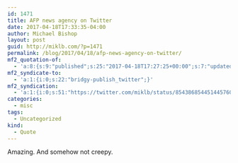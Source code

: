 ```yaml
---
id: 1471
title: AFP news agency on Twitter
date: 2017-04-18T17:33:35-04:00
author: Michael Bishop
layout: post
guid: http://miklb.com/?p=1471
permalink: /blog/2017/04/18/afp-news-agency-on-twitter/
mf2_quotation-of:
  - 'a:8:{s:9:"published";s:25:"2017-04-18T17:27:25+00:00";s:7:"updated";s:25:"2017-04-18T17:27:25+00:00";s:7:"summary";s:157:"Pressed for time, French far-left presidential candidate Jean-Luc Melenchon opts for holographic campaign stops #Presidentielle2017pic.twitter.com/DzNVvPrSAs";s:4:"name";s:26:"AFP news agency on Twitter";s:8:"category";a:1:{i:0;s:0:"";}s:11:"publication";s:7:"Twitter";s:6:"author";a:3:{s:4:"name";s:15:"AFP news agency";s:3:"url";s:23:"https://twitter.com/AFP";s:5:"photo";s:75:"https://pbs.twimg.com/profile_images/697343883630481408/c08JBfBB_bigger.jpg";}s:3:"url";s:49:"https://twitter.com/AFP/status/854385895725703169";}'
mf2_syndicate-to:
  - 'a:1:{i:0;s:22:"bridgy-publish_twitter";}'
mf2_syndication:
  - 'a:1:{i:0;s:51:"https://twitter.com/miklb/status/854386854451445760";}'
categories:
  - misc
tags:
  - Uncategorized
kind:
  - Quote
---
```

Amazing. And somehow not creepy.